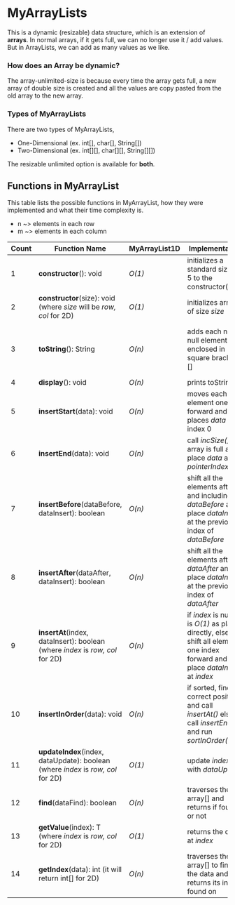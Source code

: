 # MyArrayLists
This is a dynamic (resizable) data structure, which is an extension of **arrays**. In normal arrays, if it gets full, we can no longer use it / add values. But in ArrayLists, we can add as many values as we like. 
### How does an Array be dynamic?
The array-unlimited-size is because every time the array gets full, a new array of double size is created and all the values are copy pasted from the old array to the new array. 

### Types of MyArrayLists
There are two types of MyArrayLists,
* One-Dimensional (ex. int[], char[], String[])
* Two-Dimensional (ex. int[][], char[][], String[][])

The resizable unlimited option is available for **both**. 

## Functions in MyArrayList
This table lists the possible functions in MyArrayList, how they were implemented and what their time complexity is. 
* n ~> elements in each row 
* m ~> elements in each column

| Count | Function Name | MyArrayList1D | Implementation | MyArrayList2D | Implementation |
| ----- | ------------- | ------------- | -------------- | ------------- | -------------- |
| 1     | **constructor**(): void | *O(1)* | initializes a standard size of 5 to the constructor(size) | *O(1)* | initializes a standard size of 5 by 5 to the constructor(row,col) |
| 2     | **constructor**(size): void (where *size* will be *row, col* for 2D) | *O(1)* | initializes array[] of size *size* | *O(1)* | initializes array[][] of size rows *row* by cols *col* |
| 3     | **toString**(): String | *O(n)* | adds each non-null element enclosed in square brackets [] | *O(m * n)* | adds all the m*n elements in a tabular form, with row and column numbers for better readability |
| 4     | **display**(): void | *O(n)* | prints toString() | *O(m * n)* | prints toString() |
| 5     | **insertStart**(data): void | *O(n)* | moves each element one forward and places *data* at index 0 | *O(m * n)* | moves each element one forward and places *data* at index (0,0) |
| 6     | **insertEnd**(data): void | *O(n)* | call *incSize()* if array is full and place *data* at _pointerIndex_ | *O(m * n)* | call *incSize()* if array is full and place *data* at _pointerIndex_ |
| 7     | **insertBefore**(dataBefore, dataInsert): boolean | *O(n)* | shift all the elements after and including *dataBefore* and place *dataInsert* at the previous index of *dataBefore* | *O(m * n)* | shift all the elements after and including *dataBefore* and place *dataInsert* at the previous index of *dataBefore* |
| 8     | **insertAfter**(dataAfter, dataInsert): boolean | *O(n)* | shift all the elements after *dataAfter* and place *dataInsert* at the previous index of *dataAfter* | *O(m * n)* | shift all the elements after *dataAfter* and place *dataInsert* at the previous index of *dataAfter* |
| 9     | **insertAt**(index, dataInsert): boolean (where *index* is *row, col* for 2D) | *O(n)* | if *index* is null, it is *O(1)* as placed directly, else shift all elements one index forward and place *dataInsert* at *index* | *O(m * n)* | if *index* is null, it is placed directly, else shift all elements one index forward and place *dataInsert* at *index* |
| 10    | **insertInOrder**(data): void | *O(n)* | if sorted, find correct position and call *insertAt()* else call *insertEnd()* and run *sortInOrder()* | *O(m * n)* | if sorted, find correct position and call *insertAt()*, else call *insertEnd()* and run *sortInOrder()* |
| 11    | **updateIndex**(index, dataUpdate): boolean (where *index* is *row, col* for 2D) | *O(1)* | update *index* with *dataUpdate* | *O(1)* | update *index* with *dataUpdate* |
| 12    | **find**(dataFind): boolean | *O(n)* | traverses the array[] and returns if found or not | *O(m * n)* | traverses the array[][] and returns if found or not |
| 13    | **getValue**(index): T (where *index* is *row, col* for 2D) | *O(1)* | returns the data at *index* | *O(1)* | returns the data at *index* |
| 14    | **getIndex**(data): int (it will return int[] for 2D) | *O(n)* | traverses the array[] to find the data and returns its index found on | *O( m * n)* | traverses the array[][] to find the *data* and returns the index (row,col) at which it was found |
